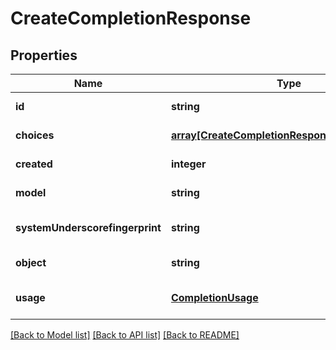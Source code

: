 # CreateCompletionResponse

## Properties
Name | Type | Description | Notes
------------ | ------------- | ------------- | -------------
**id** | **string** |  | [default to null]
**choices** | [**array[CreateCompletionResponseChoicesInner]**](CreateCompletionResponseChoicesInner.md) |  | [default to null]
**created** | **integer** |  | [default to null]
**model** | **string** |  | [default to null]
**systemUnderscorefingerprint** | **string** |  | [optional] [default to null]
**object** | **string** |  | [default to null]
**usage** | [**CompletionUsage**](CompletionUsage.md) |  | [optional] [default to null]

[[Back to Model list]](../README.md#documentation-for-models) [[Back to API list]](../README.md#documentation-for-api-endpoints) [[Back to README]](../README.md)


